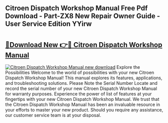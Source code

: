 ## Citroen Dispatch Workshop Manual Free Pdf Download - Part-ZX8 New Repair Owner Guide - User Service Edition YYirw

# <h2><a href="http://cf24600.oget.top/?id=Citroen+Dispatch+Workshop+Manual">🔗Download New 👉🔴 Citroen Dispatch Workshop Manual</a></h2>

[![Citroen Dispatch Workshop Manual new download](https://i.imgur.com/5g1atiW.png)](http://cf24600.oget.top/?id=Citroen+Dispatch+Workshop+Manual)
Explore the Possibilities Welcome to the world of possibilities with your new Citroen Dispatch Workshop Manual! This manual explores its features, applications, and troubleshooting solutions. Please Note the Serial Number Locate and record the serial number of your new Citroen Dispatch Workshop Manual for warranty purposes. Experience the power of list of features at your fingertips with your new Citroen Dispatch Workshop Manual. We trust that the Citroen Dispatch Workshop Manual has been an invaluable resource in your efforts to master your new product. Should you require any assistance, our customer service team is at your disposal.
